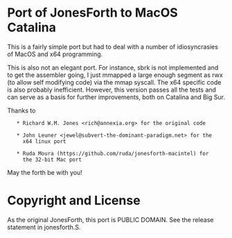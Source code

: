 # Port of JonesForth to MacOS Catalina

This is a fairly simple port but had to deal with a number of
idiosyncrasies of MacOS and x64 programming.

This is also not an elegant port. For instance, sbrk is not implemented and
to get the assembler going, I just mmapped a large enough segment as rwx 
(to allow self modifying code) via the mmap syscall.  The x64 specific
code is also probably inefficient. However, this version passes all
the tests and can serve as a basis for further improvements, both on Catalina and Big Sur.

Thanks to 

       * Richard W.M. Jones <rich@annexia.org> for the original code

       * John Leuner <jewel@subvert-the-dominant-paradigm.net> for the
         x64 linux port

       * Ruda Moura (https://github.com/ruda/jonesforth-macintel) for
         the 32-bit Mac port

May the forth be with you!


# Copyright and License

As the original JonesForth, this port is PUBLIC DOMAIN. See the release statement in jonesforth.S.
